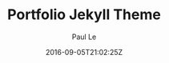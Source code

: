 ---
title: "Portfolio Jekyll Theme"
github: https://github.com/LeNPaul/portfolio-jekyll-theme
demo: https://lenpaul.github.io/portfolio-jekyll-theme/
author: Paul Le

ssg:
  - Jekyll
cms:
  - No Cms
date: 2016-09-05T21:02:25Z
github_branch: gh-pages
description: "Personal portfolio theme powered by Jekyll and GitHub Pages"
stale: true
---